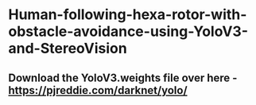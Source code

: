 # Human-following-hexa-rotor-with-obstacle-avoidance-using-YoloV3-and-StereoVision
## Download the YoloV3.weights file over here - https://pjreddie.com/darknet/yolo/
